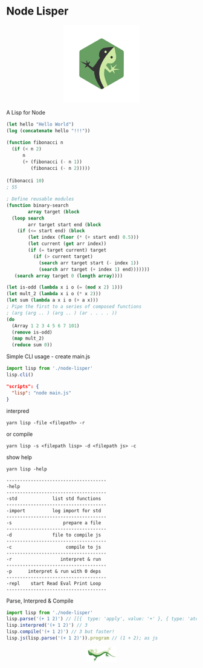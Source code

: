 # Node Lisper

<p align="center">
<img width="200" src="./logo.svg"/>
</p>

A Lisp for Node

```lisp
(let hello "Hello World")
(log (concatenate hello "!!!"))
```

```lisp
(function fibonacci n
  (if (< n 2)
      n
      (+ (fibonacci (- n 1))
         (fibonacci (- n 2)))))

(fibonacci 10)
; 55
```

```lisp
; Define reusable modules
(function binary-search
        array target (block
  (loop search
        arr target start end (block
    (if (<= start end) (block
        (let index (floor (* (+ start end) 0.5)))
        (let current (get arr index))
        (if (= target current) target
          (if (> current target)
            (search arr target start (- index 1))
            (search arr target (+ index 1) end)))))))
   (search array target 0 (length array))))
```

```lisp
(let is-odd (lambda x i o (= (mod x 2) 1)))
(let mult_2 (lambda x i o (* x 2)))
(let sum (lambda a x i o (+ a x)))
; Pipe the first to a series of composed functions
; (arg (arg .. ) (arg .. ) (ar . . . . ))
(do
  (Array 1 2 3 4 5 6 7 101)
  (remove is-odd)
  (map mult_2)
  (reduce sum 0))
```

Simple CLI usage - create main.js

```js
import lisp from './node-lisper'
lisp.cli()
```

```json
"scripts": {
  "lisp": "node main.js"
}
```

interpred

```
yarn lisp -file <filepath> -r
```

or compile

```
yarn lisp -s <filepath lisp> -d <filepath js> -c
```

show help

```
yarn lisp -help
```

```
-------------------------------------
-help
-------------------------------------
-std             list std functions
-------------------------------------
-import          log import for std
-------------------------------------
-s                   prepare a file
-------------------------------------
-d               file to compile js
-------------------------------------
-c                    compile to js
-------------------------------------
-r                  interpret & run
-------------------------------------
-p      interpret & run with 0 deps
-------------------------------------
-repl    start Read Eval Print Loop
-------------------------------------
```

Parse, Interpred & Compile

```js
import lisp from './node-lisper'
lisp.parse('(+ 1 2)') // [[{  type: 'apply', value: '+' }, { type: 'atom', value: 1 }, { type: 'atom', value: 2 }]]
lisp.interpred('(+ 1 2)') // 3
lisp.compile('(+ 1 2)') // 3 but faster!
lisp.js(lisp.parse('(+ 1 2)')).program // (1 + 2); as js
```

<p align="center">
<img width="80" src="./lisp-lizard.svg"/>
</p>
